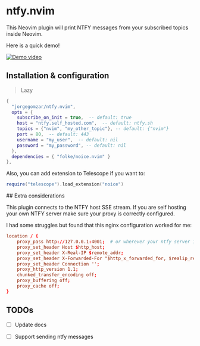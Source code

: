# ntfy.nvim

This Neovim plugin will print NTFY messages from your subscribed topics inside Neovim.

Here is a quick demo!

[![Demo video](https://img.youtube.com/vi/93O0_d8-qLw/0.jpg)](https://www.youtube.com/watch?v=93O0_d8-qLw)

## Installation & configuration

> Lazy
  ```lua
  {
    "jorgegomzar/ntfy.nvim",
    opts = {
      subscribe_on_init = true,  -- default: true
      host = "ntfy.self_hosted.com",  -- default: ntfy.sh
      topics = {"nvim", "my_other_topic"}, -- default: {"nvim"} 
      port = 80,  -- default: 443
      username = "my_user",  -- default: nil
      password = "my_password", -- default: nil
    },
    dependencies = { "folke/noice.nvim" }
  },
  ```

Also, you can add extension to Telescope if you want to:

```lua
require("telescope").load_extension("noice")
```

## Extra considerations

This plugin connects to the NTFY host SSE stream. If you are self hosting your own NTFY server make sure your proxy is correctly configured.

I had some struggles but found that this nginx configuration worked for me:

```conf
location / {
    proxy_pass http://127.0.0.1:4001;  # or wherever your ntfy server is running
    proxy_set_header Host $http_host;
    proxy_set_header X-Real-IP $remote_addr;
    proxy_set_header X-Forwarded-For "$http_x_forwarded_for, $realip_remote_addr";
    proxy_set_header Connection '';
    proxy_http_version 1.1;
    chunked_transfer_encoding off;
    proxy_buffering off;
    proxy_cache off;
}
```

## TODOs

- [ ] Update docs
- [ ] Support sending ntfy messages

